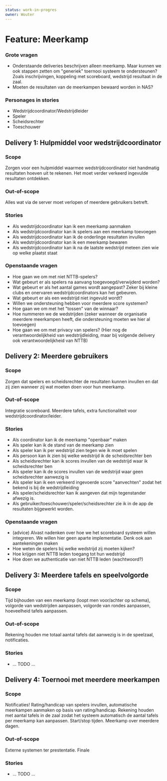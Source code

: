 ```yaml
---
status: work-in-progres
owner: Wouter
---
```


# Feature: Meerkamp

### Grote vragen
- Onderstaande deliveries beschrijven alleen meerkamp. Maar kunnen we ook stappen zetten om "generiek" toernooi systeem te ondersteunen? Zoals inschrijvingen, koppeling met scoreboard, wedstrijd resultaat in de zaal.
- Moeten de resultaten van de meerkampen bewaard worden in NAS?

### Personages in stories
- Wedstrijdcoordinator/Wedstrijdleider
- Speler
- Scheidsrechter
- Toeschouwer

## Delivery 1: Hulpmiddel voor wedstrijdcoordinator

### Scope
Zorgen voor een hulpmiddel waarmee wedstrijdcoordinator niet handmatig resultaten hoeven uit te rekenen. Het moet verder verkeerd ingevulde resultaten ontdekken.

### Out-of-scope 
Alles wat via de server moet verlopen of meerdere gebruikers betreft.

### Stories
- Als wedstrijdcoordinator kan ik een meerkamp aanmaken
- Als wedstrijdcoordinator kan ik spelers aan een meerkamp toevoegen
- Als wedstrijdcoordinator kan ik de onderlinge resultaten invullen
- Als wedstrijdcoordinator kan ik een meerkamp bewaren
- Als wedstrijdcoordinator kan ik na de laatste wedstrijd meteen zien wie op welke plaatst staat

### Openstaande vragen
- Hoe gaan we om met niet NTTB-spelers?
- Wat gebeurt er als spelers na aanvang toegevoegd/verwijderd worden?
- Wat gebeurt er als het aantal games wordt aangepast? Zeker bij kleine clubs en onervaren wedstrijdcoordinators kan het gebeuren.
- Wat gebeurt er als een wedstrijd niet ingevuld wordt? 
- Willen we ondersteuning hebben voor meerdere score systemen?
- Hoe gaan we om met het "tossen" van de winnaar?
- Hoe nummeren we de wedstrijden (zeker wanneer de organisatie meerdere meerkampen heeft, die ondersteuning moeten we hier al toevoegen)
- Hoe gaan we om met privacy van spelers? (Hier nog de verantwoordelijkheid van wedstrijdleiding, maar bij volgende delivery ook verantwoordelijkheid van NTTB)

## Delivery 2: Meerdere gebruikers

### Scope
 Zorgen dat spelers en scheidsrechter de resultaten kunnen invullen en dat zij zien wanneer zij wat moeten doen voor hun meerkamp.

### Out-of-scope 
Integratie scoreboard. Meerdere tafels, extra functionaliteit voor wedstrijdcoordinator/leider.

### Stories
- Als coordinator kan ik de meerkamp "openbaar" maken
- Als speler kan ik de stand van de meerkamp zien
- Als speler kan ik per wedstrijd zien tegen wie ik moet spelen
- Als persoon kan ik zien bij welke wedstrijd ik de scheidsrechter ben
- Als scheidsrechter kan ik scores invullen van de wedstrijd waar ik scheidsrechter ben
- Als speler kan ik de scores invullen van de wedstrijd waar geen scheidsrechter aanwezig is
- Als speler kan ik een verkeerd ingevoerde score "aanvechten" zodat het bekend is bij de wedstrijdleiding
- Als speler/scheidsrechter kan ik aangeven dat mijn tegenstander afwezig is.
- Als gebruiker/toeschouwer/speler/scheidsrechter zie ik in de app de resultaten bijgewerkt worden.

### Openstaande vragen
- (advice) Alvast nadenken over hoe we het scoreboard systeem willen integreren. We willen hier geen aparte implementatie. Denk ook aan aantekeningen maken
- Hoe weten de spelers bij welke wedstrijd zij moeten kijken?
- Hoe krijgen niet NTTB leden toegang tot hun wedstrijd
- Hoe doen we authenticatie van niet NTTB leden (wachtwoord?)

## Delivery 3: Meerdere tafels en speelvolgorde

### Scope 
Tijd bijhouden van een meerkamp (loopt men voor/achter op schema), volgorde van wedstrijden aanpassen, volgorde van rondes aanpassen, hoeveelheid tafels aanpassen.

### Out-of-scope
Rekening houden me totaal aantal tafels dat aanwezig is in de speelzaal, notificaties.

### Stories
- ... TODO ...

## Delivery 4: Toernooi met meerdere meerkampen

### Scope
Notificaties! Rating/handicap van spelers invullen, automatische meerkampen aanmaken op basis van rating/handicap. Rekening houden met aantal tafels in de zaal zodat het systeem automatisch de aantal tafels per meerkamp kan aanpassen. Start/stop tijden. Meerkamp over meerdere dagen.

### Out-of-scope
Externe systemen ter prestentatie. Finale

### Stories
- ... TODO ...